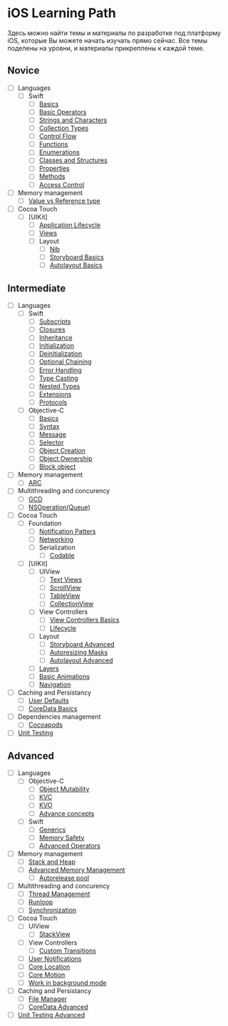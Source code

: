 # iOS Learning Path
Здесь можно найти темы и материалы по разработке под платформу iOS, которые Вы можете начать изучать прямо сейчас. Все темы поделены на уровни, и материалы прикреплены к каждой теме.
## Novice
- [ ] Languages
     - [ ] Swift
        - [ ] [Basics](https://developer.apple.com/library/content/documentation/Swift/Conceptual/Swift_Programming_Language/TheBasics.html#//apple_ref/doc/uid/TP40014097-CH5-ID309)
        - [ ] [Basic Operators](https://developer.apple.com/library/content/documentation/Swift/Conceptual/Swift_Programming_Language/TheBasics.html#//apple_ref/doc/uid/TP40014097-CH5-ID309)
        - [ ] [Strings and Characters](https://developer.apple.com/library/content/documentation/Swift/Conceptual/Swift_Programming_Language/StringsAndCharacters.html#//apple_ref/doc/uid/TP40014097-CH7-ID285)
        - [ ] [Collection Types](https://developer.apple.com/library/content/documentation/Swift/Conceptual/Swift_Programming_Language/CollectionTypes.html#//apple_ref/doc/uid/TP40014097-CH8-ID105)
        - [ ] [Control Flow](https://developer.apple.com/library/content/documentation/Swift/Conceptual/Swift_Programming_Language/ControlFlow.html#//apple_ref/doc/uid/TP40014097-CH9-ID120)
        - [ ] [Functions](https://developer.apple.com/library/content/documentation/Swift/Conceptual/Swift_Programming_Language/Functions.html#//apple_ref/doc/uid/TP40014097-CH10-ID158)
        - [ ] [Enumerations](https://developer.apple.com/library/content/documentation/Swift/Conceptual/Swift_Programming_Language/Enumerations.html#//apple_ref/doc/uid/TP40014097-CH12-ID145)
        - [ ] [Classes and Structures](https://developer.apple.com/library/content/documentation/Swift/Conceptual/Swift_Programming_Language/ClassesAndStructures.html#//apple_ref/doc/uid/TP40014097-CH13-ID82)
        - [ ] [Properties](https://developer.apple.com/library/content/documentation/Swift/Conceptual/Swift_Programming_Language/Properties.html#//apple_ref/doc/uid/TP40014097-CH14-ID254)
        - [ ] [Methods](https://developer.apple.com/library/content/documentation/Swift/Conceptual/Swift_Programming_Language/Methods.html#//apple_ref/doc/uid/TP40014097-CH15-ID234)
        - [ ] [Access Control](https://developer.apple.com/library/content/documentation/Swift/Conceptual/Swift_Programming_Language/AccessControl.html#//apple_ref/doc/uid/TP40014097-CH41-ID3)
- [ ] Memory management
    - [ ] [Value vs Reference type](https://developer.apple.com/swift/blog/?id=10)
- [ ] Cocoa Touch
    - [ ] [UIKit]
        - [ ] [Application Lifecycle](https://developer.apple.com/library/content/documentation/iPhone/Conceptual/iPhoneOSProgrammingGuide/TheAppLifeCycle/TheAppLifeCycle.html)
        - [ ] [Views](https://developer.apple.com/library/content/documentation/WindowsViews/Conceptual/ViewPG_iPhoneOS/CreatingViews/CreatingViews.html#//apple_ref/doc/uid/TP40009503-CH5-SW1)
        - [ ] Layout
            - [ ] [Nib](https://developer.apple.com/library/content/documentation/General/Conceptual/DevPedia-CocoaCore/NibFile.html#//apple_ref/doc/uid/TP40008195-CH34-SW1)
            - [ ] [Storyboard Basics](https://www.raywenderlich.com/160521/storyboards-tutorial-ios-11-part-1)
            - [ ] [Autolayout Basics](https://digitalleaves.com/ultimate-guide-autolayout/) 
## Intermediate
- [ ] Languages
     - [ ] Swift
        - [ ] [Subscripts](https://developer.apple.com/library/content/documentation/Swift/Conceptual/Swift_Programming_Language/Subscripts.html#//apple_ref/doc/uid/TP40014097-CH16-ID305)
        - [ ] [Closures](https://developer.apple.com/library/content/documentation/Swift/Conceptual/Swift_Programming_Language/Closures.html#//apple_ref/doc/uid/TP40014097-CH11-ID94)
        - [ ] [Inheritance](https://developer.apple.com/library/content/documentation/Swift/Conceptual/Swift_Programming_Language/Inheritance.html#//apple_ref/doc/uid/TP40014097-CH17-ID193)
        - [ ] [Initialization](https://developer.apple.com/library/content/documentation/Swift/Conceptual/Swift_Programming_Language/Initialization.html#//apple_ref/doc/uid/TP40014097-CH18-ID203)
        - [ ] [Deinitialization](https://developer.apple.com/library/content/documentation/Swift/Conceptual/Swift_Programming_Language/Deinitialization.html#//apple_ref/doc/uid/TP40014097-CH19-ID142)
        - [ ] [Optional Chaining](https://developer.apple.com/library/content/documentation/Swift/Conceptual/Swift_Programming_Language/OptionalChaining.html#//apple_ref/doc/uid/TP40014097-CH21-ID245)
        - [ ] [Error Handling](https://developer.apple.com/library/content/documentation/Swift/Conceptual/Swift_Programming_Language/ErrorHandling.html#//apple_ref/doc/uid/TP40014097-CH42-ID508)
        - [ ] [Type Casting](https://developer.apple.com/library/content/documentation/Swift/Conceptual/Swift_Programming_Language/TypeCasting.html#//apple_ref/doc/uid/TP40014097-CH22-ID338)
        - [ ] [Nested Types](https://developer.apple.com/library/content/documentation/Swift/Conceptual/Swift_Programming_Language/NestedTypes.html#//apple_ref/doc/uid/TP40014097-CH23-ID242)
        - [ ] [Extensions](https://developer.apple.com/library/content/documentation/Swift/Conceptual/Swift_Programming_Language/Extensions.html#//apple_ref/doc/uid/TP40014097-CH24-ID151)
        - [ ] [Protocols](https://developer.apple.com/library/content/documentation/Swift/Conceptual/Swift_Programming_Language/Protocols.html#//apple_ref/doc/uid/TP40014097-CH25-ID267)
    - [ ] Objective-C
        - [ ] [Basics](https://en.wikibooks.org/wiki/Objective-C_Programming/concepts)
        - [ ] [Syntax](https://en.wikibooks.org/wiki/Objective-C_Programming/syntax)
        - [ ] [Message](https://developer.apple.com/library/content/documentation/General/Conceptual/DevPedia-CocoaCore/Message.html#//apple_ref/doc/uid/TP40008195-CH59-SW1)
        - [ ] [Selector](https://developer.apple.com/library/content/documentation/General/Conceptual/DevPedia-CocoaCore/Selector.html#//apple_ref/doc/uid/TP40008195-CH48-SW1)
        - [ ] [Object Creation](https://developer.apple.com/library/content/documentation/General/Conceptual/DevPedia-CocoaCore/ObjectCreation.html#//apple_ref/doc/uid/TP40008195-CH39-SW1)
        - [ ] [Object Ownership](https://developer.apple.com/library/content/documentation/General/Conceptual/DevPedia-CocoaCore/ObjectOwnership.html#//apple_ref/doc/uid/TP40008195-CH67-SW1)
        - [ ] [Block object](https://developer.apple.com/library/content/documentation/General/Conceptual/DevPedia-CocoaCore/Block.html#//apple_ref/doc/uid/TP40008195-CH3-SW1)
- [ ] Memory management
    - [ ] [ARC](https://developer.apple.com/library/content/documentation/Swift/Conceptual/Swift_Programming_Language/AutomaticReferenceCounting.html)
- [ ] Multithreading and concurency
    - [ ] [GCD](https://habrahabr.ru/post/320152/)
    - [ ] [NSOperation(Queue)](https://habrahabr.ru/post/335756/)
- [ ] Cocoa Touch
    - [ ] Foundation
        - [ ] [Notification Patters](https://github.com/BohdanOrlov/iOS-Developer-Roadmap/blob/master/RoadmapProject/Script/Generated/ROADMAP.md)
        - [ ] [Networking](https://www.sitepoint.com/a-crash-course-on-networking-in-ios/)
        - [ ] Serialization
            - [ ] [Codable](https://medium.com/@ravi.aggarwal61/swift-codability-d0d232065cad)
    - [ ] [UIKit]
        - [ ] UIView
            - [ ] [Text Views](https://developer.apple.com/library/content/documentation/StringsTextFonts/Conceptual/TextAndWebiPhoneOS/ManageTextFieldTextViews/ManageTextFieldTextViews.html#//apple_ref/doc/uid/TP40009542-CH10-SW1)
            - [ ] [ScrollView](https://www.raywenderlich.com/159481/uiscrollview-tutorial-getting-started)
            - [ ] [TableView](https://www.objc.io/issues/1-view-controllers/table-views/)
            - [ ] [CollectionView](https://www.raywenderlich.com/136159/uicollectionview-tutorial-getting-started)
        - [ ] View Controllers
            - [ ] [View Controllers Basics](https://developer.apple.com/library/content/featuredarticles/ViewControllerPGforiPhoneOS/index.html)
            - [ ] [Lifecycle](https://developer.apple.com/library/content/referencelibrary/GettingStarted/DevelopiOSAppsSwift/WorkWithViewControllers.html#//apple_ref/doc/uid/TP40015214-CH6-SW3)
        - [ ] Layout
            - [ ] [Storyboard Advanced](https://www.raywenderlich.com/160519/storyboards-tutorial-ios-10-getting-started-part-2)
            - [ ] [Autoresizing Masks](http://www.thomashanning.com/xcode-8-mixing-auto-autoresizing-masks/)
            - [ ] [Autolayout Advanced](https://medium.com/@ravi.aggarwal61/understanding-auto-layout-constraints-part-1-844474e81d1e) 
        - [ ] [Layers](https://www.raywenderlich.com/169004/calayer-tutorial-ios-getting-started)
        - [ ] [Basic Animations](https://www.raywenderlich.com/173544/ios-animation-tutorial-getting-started-3)
        - [ ] [Navigation](https://badootech.badoo.com/screen-navigation-in-ios-dd99b09228b2)
- [ ] Caching and Persistancy
    - [ ] [User Defaults](https://www.hackingwithswift.com/example-code/system/how-to-save-user-settings-using-userdefaults)
    - [ ] [CoreData Basics](https://www.raywenderlich.com/173972/getting-started-with-core-data-tutorial-2)
- [ ] Dependencies management
    - [ ] [Cocoapods](https://www.raywenderlich.com/156971/cocoapods-tutorial-swift-getting-started)
- [ ] [Unit Testing](https://www.raywenderlich.com/150073/ios-unit-testing-and-ui-testing-tutorial)
## Advanced
- [ ] Languages
    - [ ] Objective-C
        - [ ] [Object Mutability](https://developer.apple.com/library/content/documentation/General/Conceptual/DevPedia-CocoaCore/ObjectMutability.html#//apple_ref/doc/uid/TP40008195-CH42-SW1)
        - [ ] [KVC](https://developer.apple.com/library/content/documentation/General/Conceptual/DevPedia-CocoaCore/KeyValueCoding.html)
        - [ ] [KVO](https://developer.apple.com/library/content/documentation/General/Conceptual/DevPedia-CocoaCore/KVO.html#//apple_ref/doc/uid/TP40008195-CH16-SW1)
        - [ ] [Advance concepts](https://en.wikibooks.org/wiki/Objective-C_Programming/in_depth)
     - [ ] Swift
        - [ ] [Generics](https://developer.apple.com/library/content/documentation/Swift/Conceptual/Swift_Programming_Language/Generics.html#//apple_ref/doc/uid/TP40014097-CH26-ID179)
        - [ ] [Memory Safety](https://developer.apple.com/library/content/documentation/Swift/Conceptual/Swift_Programming_Language/MemorySafety.html#//apple_ref/doc/uid/TP40014097-CH46-ID567)
        - [ ] [Advanced Operators](https://developer.apple.com/library/content/documentation/Swift/Conceptual/Swift_Programming_Language/AdvancedOperators.html#//apple_ref/doc/uid/TP40014097-CH27-ID28)
- [ ] Memory management
    - [ ] [Stack and Heap](https://www.mikeash.com/pyblog/friday-qa-2010-01-15-stack-and-heap-objects-in-objective-c.html)
    - [ ] [Advanced Memory Management](https://developer.apple.com/library/content/documentation/Cocoa/Conceptual/MemoryMgmt/Articles/MemoryMgmt.html)
        - [ ] [Autorelease pool](https://developer.apple.com/library/content/documentation/Cocoa/Conceptual/MemoryMgmt/Articles/mmAutoreleasePools.html#//apple_ref/doc/uid/20000047-CJBFBEDI)
 - [ ] Multithreading and concurency
    - [ ] [Thread Management](https://developer.apple.com/library/content/documentation/Cocoa/Conceptual/Multithreading/CreatingThreads/CreatingThreads.html#//apple_ref/doc/uid/10000057i-CH15-SW2)
    - [ ] [Runloop](https://developer.apple.com/library/content/documentation/Cocoa/Conceptual/Multithreading/RunLoopManagement/RunLoopManagement.html#//apple_ref/doc/uid/10000057i-CH16-SW1)
    - [ ] [Synchronization](https://developer.apple.com/library/content/documentation/Cocoa/Conceptual/Multithreading/ThreadSafety/ThreadSafety.html#//apple_ref/doc/uid/10000057i-CH8-SW1)
- [ ] Cocoa Touch
    - [ ] UIView
        - [ ] [StackView](https://www.raywenderlich.com/160646/uistackview-tutorial-introducing-stack-views-2)
    - [ ] View Controllers
        - [ ] [Custom Transitions](https://www.raywenderlich.com/170144/custom-uiviewcontroller-transitions-getting-started)
    - [ ] [User Notifications](https://www.raywenderlich.com/156966/push-notifications-tutorial-getting-started)
    - [ ] [Core Location](https://www.raywenderlich.com/136165/core-location-geofencing-tutorial)
    - [ ] [Core Motion](https://forestgiant.com/articles/ios-core-motion/)
    - [ ] [Work in background mode](https://www.raywenderlich.com/143128/background-modes-tutorial-getting-started)
- [ ] Caching and Persistancy
    - [ ] [File Manager](https://www.hackingwithswift.com/example-code/system/how-to-read-the-contents-of-a-directory-using-filemanager)
    - [ ] [CoreData Advanced](https://www.raywenderlich.com/174082/multiple-managed-object-contexts-with-core-data-tutorial)
- [ ] [Unit Testing Advanced](https://developer.apple.com/library/content/documentation/DeveloperTools/Conceptual/testing_with_xcode/chapters/01-introduction.html)